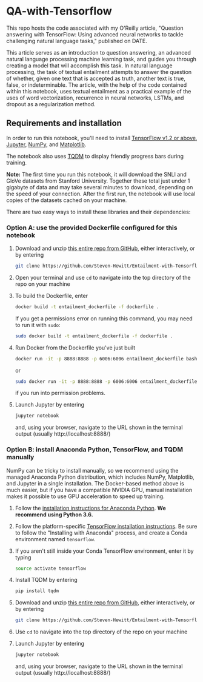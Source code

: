 # QA-with-Tensorflow

This repo hosts the code associated with my O'Reilly article, "Question answering with TensorFlow: Using advanced neural networks to tackle challenging natural language tasks," published on DATE.

This article serves as an introduction to question answering, an advanced natural language processing machine learning task, and guides you through creating a model that will accomplish this task.  In natural language processing, the task of textual entailment attempts to answer the question of whether, given one text that is accepted as truth, another text is true, false, or indeterminable.  The article, with the help of the code contained within this notebook, uses textual entailment as a practical example of the uses of word vectorization, recurrence in neural networks, LSTMs, and dropout as a regularization method.

## Requirements and installation
In order to run this notebook, you'll need to install [TensorFlow v1.2 or above](https://www.tensorflow.org/), [Jupyter](http://jupyter.org/), [NumPy](http://www.numpy.org/), and [Matplotlib](http://matplotlib.org/).

The notebook also uses [TQDM](https://pypi.python.org/pypi/tqdm) to display friendly progress bars during training.

**Note:** The first time you run this notebook, it will download the SNLI and GloVe datasets from Stanford University. Together these total just under 1 gigabyte of data and may take several minutes to download, depending on the speed of your connection. After the first run, the notebook will use local copies of the datasets cached on your machine.

There are two easy ways to install these libraries and their dependencies:

### Option A: use the provided Dockerfile configured for this notebook

1. Download and unzip [this entire repo from GitHub](https://github.com/Steven-Hewitt/Entailment-with-Tensorflow), either interactively, or by entering
    ```bash
    git clone https://github.com/Steven-Hewitt/Entailment-with-Tensorflow.git
    ```

2. Open your terminal and use `cd` to navigate into the top directory of the repo on your machine

3. To build the Dockerfile, enter
    ```bash
    docker build -t entailment_dockerfile -f dockerfile .
    ```
    If you get a permissions error on running this command, you may need to run it with `sudo`:
    ```bash
    sudo docker build -t entailment_dockerfile -f dockerfile .
    ```

4. Run Docker from the Dockerfile you've just built
    ```bash
    docker run -it -p 8888:8888 -p 6006:6006 entailment_dockerfile bash
    ```
    or
    ```bash
    sudo docker run -it -p 8888:8888 -p 6006:6006 entailment_dockerfile bash
    ```
    if you run into permission problems.

5. Launch Jupyter by entering
    ```bash
    jupyter notebook
    ```
    and, using your browser, navigate to the URL shown in the terminal output (usually http://localhost:8888/)

### Option B: install Anaconda Python, TensorFlow, and TQDM manually
NumPy can be tricky to install manually, so we recommend using the managed Anaconda Python distribution, which includes NumPy, Matplotlib, and Jupyter in a single installation. The Docker-based method above is much easier, but if you have a compatible NVIDIA GPU, manual installation makes it possible to use GPU acceleration to speed up training.

1. Follow the [installation instructions for Anaconda Python](https://www.continuum.io/downloads). **We recommend using Python 3.6.**

2. Follow the platform-specific [TensorFlow installation instructions](https://www.tensorflow.org/install/). Be sure to follow the "Installing with Anaconda" process, and create a Conda environment named `tensorflow`.

3. If you aren't still inside your Conda TensorFlow environment, enter it by typing
    ```bash
    source activate tensorflow
    ```

4. Install TQDM by entering
    ```bash
    pip install tqdm
    ```

5. Download and unzip [this entire repo from GitHub](https://github.com/Steven-Hewitt/Entailment-with-Tensorflow), either interactively, or by entering
    ```bash
    git clone https://github.com/Steven-Hewitt/Entailment-with-Tensorflow.git
    ```

6. Use `cd` to navigate into the top directory of the repo on your machine

7. Launch Jupyter by entering
    ```bash
    jupyter notebook
    ```
    and, using your browser, navigate to the URL shown in the terminal output (usually http://localhost:8888/)
